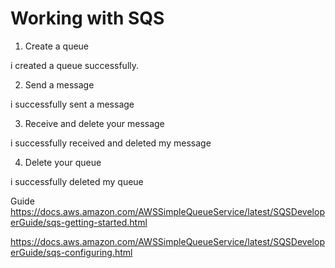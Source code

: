 # Working with SQS


1. Create a queue

i created a queue successfully.

2. Send a message

i successfully sent a message 

3. Receive and delete your message

i successfully received and deleted my message

4. Delete your queue

i successfully deleted my queue


Guide
https://docs.aws.amazon.com/AWSSimpleQueueService/latest/SQSDeveloperGuide/sqs-getting-started.html

https://docs.aws.amazon.com/AWSSimpleQueueService/latest/SQSDeveloperGuide/sqs-configuring.html
